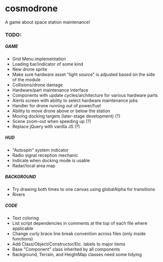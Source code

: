# cosmodrone
A game about space station maintenance!

### TODO:

##### GAME
* Grid Menu implementation
* Loading bar/indicator of some kind
* New drone sprite
* Make sure hardware asset "light source" is adjusted based on the side of the module
* Collisions/drone damage
* Hardware/part maintenance interface
* Components with update cycles/architecture for various hardware parts
* Alerts screen with ability to select hardware maintenance jobs
* Handler for drone running out of power/fuel
* Ability to move drone above or below the station
* Moving docking targets (later-stage development) (?)
* Scene zoom-out when speeding up (?)
* Replace jQuery with vanilla JS (?)

##### HUD
* "Autospin" system indicator
* Radio signal reception mechanic
* Indicate when docking mode is usable
* Radar/local area map

##### BACKGROUND
* Try drawing both times to one canvas using globalAlpha for transitions
* Rivers

##### CODE
* Text coloring
* List script dependencies in comments at the top of each file where applicable
* Change curly brace line break convention across files (only inside functions)
* Add Class/Object/Constructor/Etc. labels to major items
* Base "Component" class inherited by all components
* Background, Terrain, and HeightMap classes need some tidying